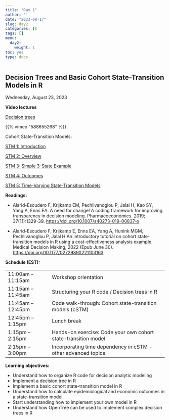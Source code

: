 ```yaml
---
title: "Day 1"
author: ''
date: "2023-08-17"
slug: day2
categories: []
tags: []
menu:
  day2:
    weight: 1
toc: yes
type: docs
---
```


## Decision Trees and Basic Cohort State-Transition Models in R

Wednesday, August 23, 2023

**Video lectures**

[Decision trees](https://vimeo.com/588655268/d8132e81b4?share=copy)

{{% vimeo "588655268" %}}

Cohort State-Transition Models:

[STM 1: Introduction](https://vimeo.com/474550894/f090f42dbe?share=copy)

[STM 2: Overview](https://vimeo.com/474550940/f56df95c06?share=copy)

[STM 3: Simple 3-State Example](https://vimeo.com/474551568/a27c4f3716?share=copy)

[STM 4: Outcomes](https://vimeo.com/474553106/b3c028d047?share=copy)

[STM 5: Time-Varying State-Transition Models](https://vimeo.com/474560741/e0b3674579?share=copy)

**Readings:**

-   Alarid-Escudero F, Krijkamp EM, Pechlivanoglou P, Jalal H, Kao SY, Yang A, Enns EA. A need for change! A coding framework for improving transparency in decision modeling. Pharmacoeconomics. 2019; 37(11):1329-39. <https://doi.org/10.1007/s40273-019-00837-x>

-   Alarid-Escudero F, Krijkamp E, Enns EA, Yang A, Hunink MGM, Pechlivanoglou P, Jalal H An introductory tutorial on cohort state-transition models in R using a cost-effectiveness analysis example. Medical Decision Making, 2022 (Epub June 30). <https://doi.org/10.1177/0272989X221103163>

**Schedule (EST):**

|                   |                                                                |
|-------------------|:---------------------------------------------------------------|
| 11:00am – 11:15am | Workshop orientation                                           |
| 11:15am – 11:45am | Structuring your R code / Decision trees in R                  |
| 11:45am – 12:45pm | Code walk-through: Cohort state-transition models (cSTM)       |
| 12:45pm – 1:15pm  | Lunch break                                                    |
| 1:15pm – 2:15pm   | Hands-on exercise: Code your own cohort state-transition model |
| 2:15pm – 3:00pm   | Incorporating time dependency in cSTM - other advanced topics  |

**Learning objectives:**

-   Understand how to organize R code for decision analytic modeling
-   Implement a decision tree in R
-   Implement a basic cohort state-transition model in R
-   Understand how to calculate epidemiological and economic outcomes in a state-transition model
-   Start understanding how to implement your own model in R
-   Understand how OpenTree can be used to implement complex decision trees in R

<!-- ## Live session recording: -->
<!-- [Zoom link](https://urldefense.com/v3/__https://umn.zoom.us/rec/share/8jx-9QDSN-OKINCyRKDQDBmk8l_TTpupr9W6k80qSogh1Dynb66-TdMSFd64UuKl.hTIcxzqmesP2mPxW__;!!D0zGoin7BXfl!-Q-siYB3O3odUjCkgJ6-SQe5xFSFXDF46p3nR_aLUlUDQHhIaVKmpVEwIJ3_MwI2uTYIsqlT76pC4KKQzg$) -->
<!-- [Part 1](https://umn.zoom.us/rec/share/ZJvL2tV2vmQeJarWijaSf5B2DU-VYaGocGQeW2Rkjhl1TJk9ZX5puYmf_70ucA-v.I2JgzJ6NHWAAzPib?startTime=1661778234000) -->
<!-- [Part 2](https://umn.zoom.us/rec/share/ZJvL2tV2vmQeJarWijaSf5B2DU-VYaGocGQeW2Rkjhl1TJk9ZX5puYmf_70ucA-v.I2JgzJ6NHWAAzPib?startTime=1661786212000) -->
<!-- # ```{r, echo=F} -->
<!-- # blogdown::shortcode("vimeo", "592848080") -->
<!-- # ``` -->
